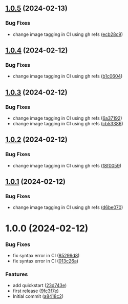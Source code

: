 ## [1.0.5](https://github.com/anitvam/dev-container/compare/v1.0.4...v1.0.5) (2024-02-13)


### Bug Fixes

* change image tagging in CI using gh refs ([ecb28c9](https://github.com/anitvam/dev-container/commit/ecb28c9db7236c289eceb4fda3e2294aff3f2c1e))

## [1.0.4](https://github.com/anitvam/dev-container/compare/v1.0.3...v1.0.4) (2024-02-12)


### Bug Fixes

* change image tagging in CI using gh refs ([b1c0604](https://github.com/anitvam/dev-container/commit/b1c060485eae79e9de57e45ce4b91e30fa488771))

## [1.0.3](https://github.com/anitvam/dev-container/compare/v1.0.2...v1.0.3) (2024-02-12)


### Bug Fixes

* change image tagging in CI using gh refs ([6a37192](https://github.com/anitvam/dev-container/commit/6a371926a52648a7036f39dcfa94cd83a65db3b1))
* change image tagging in CI using gh refs ([cb53386](https://github.com/anitvam/dev-container/commit/cb53386c62cd886b4f1b14ef5ecd9d3ea27b5dea))

## [1.0.2](https://github.com/anitvam/dev-container/compare/v1.0.1...v1.0.2) (2024-02-12)


### Bug Fixes

* change image tagging in CI using gh refs ([f8f0059](https://github.com/anitvam/dev-container/commit/f8f0059cfa04f2a95a388e18983b383452f8d5ac))

## [1.0.1](https://github.com/anitvam/dev-container/compare/v1.0.0...v1.0.1) (2024-02-12)


### Bug Fixes

* change image tagging in CI using gh refs ([d6be070](https://github.com/anitvam/dev-container/commit/d6be070096367299ecb81f948163723162090f3e))

# 1.0.0 (2024-02-12)


### Bug Fixes

* fix syntax error in CI ([85299d8](https://github.com/anitvam/dev-container/commit/85299d815a777c5ca985cd997909281521d88519))
* fix syntax error in CI ([013c26a](https://github.com/anitvam/dev-container/commit/013c26a04d24f7c52a1dcbc0c47b9ec2cdb0abfa))


### Features

* add quickstart ([23d743e](https://github.com/anitvam/dev-container/commit/23d743ec5a81ee4331015dc2d034a92f32d56643))
* first release ([9fc3f7e](https://github.com/anitvam/dev-container/commit/9fc3f7e4ecbceaf5f5d63e05db7d583d21ee4777))
* Initial commit ([a8418c2](https://github.com/anitvam/dev-container/commit/a8418c2ef40059f590e53def596e4ec58472dd41))
